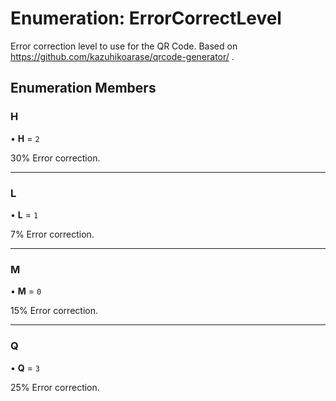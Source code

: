 # Enumeration: ErrorCorrectLevel

Error correction level to use for the QR Code.
Based on https://github.com/kazuhikoarase/qrcode-generator/ .

## Enumeration Members

### H

• **H** = `2`

30% Error correction.

---

### L

• **L** = `1`

7% Error correction.

---

### M

• **M** = `0`

15% Error correction.

---

### Q

• **Q** = `3`

25% Error correction.

